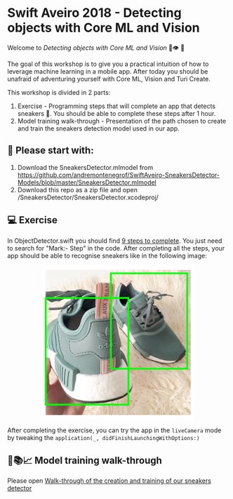 #  Swift Aveiro 2018 - Detecting objects with Core ML and Vision 

Welcome to *Detecting objects with Core ML and Vision* 🎉👁 👟

The goal of this workshop is to give you a practical intuition of how to leverage machine learning in a mobile app. 
After today you should be unafraid of adventuring yourself with Core ML, Vision and Turi Create.

This workshop is divided in 2 parts:

1. Exercise - Programming steps that will complete an app that detects sneakers 👟. You should be able to complete these steps after 1 hour.
2. Model training walk-through - Presentation of the path chosen to create and train the sneakers detection model used in our app.

##  🏁 Please start with:
1. Download the SneakersDetector.mlmodel from <https://github.com/andremontenegrof/SwiftAveiro-SneakersDetector-Models/blob/master/SneakersDetector.mlmodel>
2. Download this repo as a zip file and open /SneakersDetector/SneakersDetector.xcodeproj/

## 💻 Exercise
In ObjectDetector.swift you should find [9 steps to complete](exercise.md). You just need to search for "Mark:- Step" in the code. After completing all the steps, your app should be able to  recognise sneakers like in the following image:

<p align="center">
<img src="assets/SampleImageDetectedSneakers.png" height="350">
</p>


After completing the exercise, you can try the app in the ```liveCamera``` mode by tweaking the ```application(_, didFinishLaunchingWithOptions:)```

##  👟📚📈 Model training walk-through
Please open [Walk-through of the creation and training of our sneakers detector](walkthrough.md)